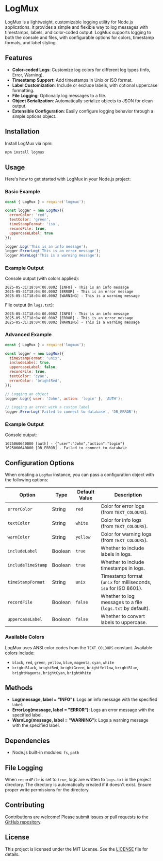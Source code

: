 # LogMux

LogMux is a lightweight, customizable logging utility for Node.js applications. It provides a simple and flexible way to log messages with timestamps, labels, and color-coded output. LogMux supports logging to both the console and files, with configurable options for colors, timestamp formats, and label styling.

## Features

- **Color-coded Logs**: Customize log colors for different log types (Info, Error, Warning).
- **Timestamp Support**: Add timestamps in Unix or ISO format.
- **Label Customization**: Include or exclude labels, with optional uppercase formatting.
- **File Logging**: Optionally log messages to a file.
- **Object Serialization**: Automatically serialize objects to JSON for clean output.
- **Extensible Configuration**: Easily configure logging behavior through a simple options object.

## Installation

Install LogMux via npm:

```bash
npm install logmux
```

## Usage

Here's how to get started with LogMux in your Node.js project:

### Basic Example

```javascript
const { LogMux } = require('logmux');

const logger = new LogMux({
  errorColor: 'red',
  textColor: 'green',
  timeStampFormat: 'iso',
  recordFile: true,
  uppercaseLabel: true
});

logger.Log('This is an info message');
logger.ErrorLog('This is an error message');
logger.WarnLog('This is a warning message');
```

### Example Output

Console output (with colors applied):
```
2025-05-31T18:04:00.000Z [INFO] - This is an info message
2025-05-31T18:04:00.000Z [ERROR] - This is an error message
2025-05-31T18:04:00.000Z [WARNING] - This is a warning message
```

File output (in `logs.txt`):
```
2025-05-31T18:04:00.000Z [INFO] - This is an info message
2025-05-31T18:04:00.000Z [ERROR] - This is an error message
2025-05-31T18:04:00.000Z [WARNING] - This is a warning message
```

### Advanced Example

```javascript
const { LogMux } = require('logmux');

const logger = new LogMux({
  timeStampFormat: 'unix',
  includeLabel: true,
  uppercaseLabel: false,
  recordFile: true,
  textColor: 'cyan',
  errorColor: 'brightRed',
});

// Logging an object
logger.Log({ user: 'John', action: 'login' }, 'AUTH');

// Logging an error with a custom label
logger.ErrorLog('Failed to connect to database', 'DB_ERROR');
```

### Example Output

Console output:
```
1625060640000 [auth] - {"user":"John","action":"login"}
1625060640000 [DB_ERROR] - Failed to connect to database
```

## Configuration Options

When creating a `LogMux` instance, you can pass a configuration object with the following options:

| Option              | Type    | Default Value         | Description                                                                 |
|---------------------|---------|-----------------------|-----------------------------------------------------------------------------|
| `errorColor`        | String  | `red`                 | Color for error logs (from `TEXT_COLOURS`).                                 |
| `textColor`         | String  | `white`               | Color for info logs (from `TEXT_COLOURS`).                                  |
| `warnColor`         | String  | `yellow`              | Color for warning logs (from `TEXT_COLOURS`).                               |
| `includeLabel`      | Boolean | `true`                | Whether to include labels in logs.                                          |
| `includeTimeStamp`  | Boolean | `true`                | Whether to include timestamps in logs.                                      |
| `timeStampFormat`   | String  | `unix`                | Timestamp format (`unix` for milliseconds, `iso` for ISO 8601).             |
| `recordFile`        | Boolean | `false`               | Whether to log messages to a file (`logs.txt` by default).                  |
| `uppercaseLabel`    | Boolean | `false`               | Whether to convert labels to uppercase.                                     |

### Available Colors

LogMux uses ANSI color codes from the `TEXT_COLOURS` constant. Available colors include:

- `black`, `red`, `green`, `yellow`, `blue`, `magenta`, `cyan`, `white`
- `brightBlack`, `brightRed`, `brightGreen`, `brightYellow`, `brightBlue`, `brightMagenta`, `brightCyan`, `brightWhite`

## Methods

- **Log(message, label = "INFO")**: Logs an info message with the specified label.
- **ErrorLog(message, label = "ERROR")**: Logs an error message with the specified label.
- **WarnLog(message, label = "WARNING")**: Logs a warning message with the specified label.

## Dependencies

- Node.js built-in modules: `fs`, `path`

## File Logging

When `recordFile` is set to `true`, logs are written to `logs.txt` in the project directory. The directory is automatically created if it doesn't exist. Ensure proper write permissions for the directory.

## Contributing

Contributions are welcome! Please submit issues or pull requests to the [GitHub repository](https://github.com/your-repo/logmux).

## License

This project is licensed under the MIT License. See the [LICENSE](LICENSE) file for details.